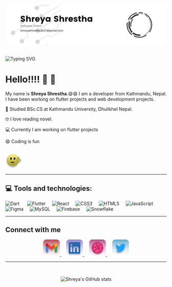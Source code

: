 <img src="CoverImage.png"/>
<br/>
<br/>

![Typing SVG](https://readme-typing-svg.demolab.com/?font=Exo&size=24&color=DD0B78&lines=Hello,+I+am+Shreya+Shrestha;Welcome+to+my+profile+!!!)

# Hello!!!! :wave: :wave:

My name is **Shreya Shrestha**.:smile::smile: I am a developer from Kathmandu, Nepal. I have been working on flutter projects and web development projects.

:book: Studied BSc.CS at Kathmandu University, Dhulikhel Nepal.

:nerd_face: I love reading novel.

:computer: Currently I am working on flutter projects

:smile: Coding is fun
<br/>
<br/>

![Coding](Bagdes/emoji/Have%20fun.png) 

<hr/>

## :computer: Tools and technologies: 

![Dart](https://img.shields.io/badge/dart-%2320232a.svg?style=for-the-badge&logo=dart&logoColor=%2361DAFB) &nbsp;&nbsp;&nbsp;&nbsp; ![Flutter](https://img.shields.io/badge/Flutter-%2320232a.svg?style=for-the-badge&logo=Flutter&logoColor=%2361DAFB) &nbsp;&nbsp;&nbsp;&nbsp;![React](https://img.shields.io/badge/react-%2320232a.svg?style=for-the-badge&logo=react&logoColor=%2361DAFB) &nbsp;&nbsp;&nbsp;&nbsp;![CSS3](https://img.shields.io/badge/css3-%2320232a.svg?style=for-the-badge&logo=css3&logoColor=1572B6) &nbsp;&nbsp;&nbsp;&nbsp;![HTML5](https://img.shields.io/badge/html5-%2320232a.svg?style=for-the-badge&logo=html5&logoColor=%23E34F26) &nbsp;&nbsp;&nbsp;&nbsp;![JavaScript](https://img.shields.io/badge/javascript-%2320232a.svg?style=for-the-badge&logo=javascript&logoColor=%23F7DF1E) &nbsp;&nbsp;&nbsp;&nbsp;![Figma](https://img.shields.io/badge/Figma-%2320232a?style=for-the-badge&logo=figma&logoColor=FF61F6) &nbsp;&nbsp;&nbsp;&nbsp;![MySQL](https://img.shields.io/badge/MySQL-%2320232a?style=for-the-badge&logo=mysql&logoColor=%2361DAFB) &nbsp;&nbsp;&nbsp;&nbsp;![Firebase](https://img.shields.io/badge/Firebase-%2320232a?style=for-the-badge&logo=firebase&logoColor=yellow) &nbsp;&nbsp;&nbsp;&nbsp;![Snowflake](https://img.shields.io/badge/Snowflake-%2320232a?style=for-the-badge&logo=snowflake&logoColor=%2361DAFB)

<hr/>

<!-- Contact -->

## Connect with me

<div align="center">
    <a href="mailto:shreya2057@gmail.com">
        <img src="Badges/../Bagdes/contacts/Gmail.png"/>
    </a>
    &nbsp; &nbsp;
    <a href="https://www.linkedin.com/in/iamshreyastha/">
        <img src="Badges/../Bagdes/contacts/LinkedIn.png"/>
    </a>
    &nbsp; &nbsp;
    <a href="#">
        <img src="Badges/../Bagdes/contacts/Dribble.png"/>
    </a>
    &nbsp; &nbsp;
    <a href="https://twitter.com/iamshreyastha" class="items">
        <img src="Badges/../Bagdes/contacts/Twitter.png"/>
    </a>
</div>

 <hr/>

 <br/>

 <div align="center">

 ![Shreya's GitHub stats](https://github-readme-stats.vercel.app/api?username=shreya2057&hide=stars,issues&show_icons=true&theme=radical)
 </div>